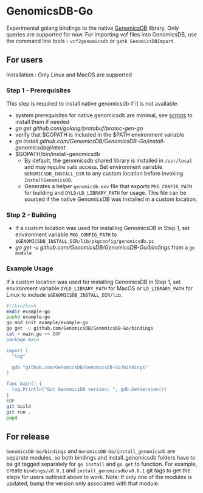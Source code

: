 # GenomicsDB-Go
Experimental golang bindings to the native [GenomicsDB](https://github.com/GenomicsDB/GenomicsDB) library. Only queries are supported for now. For importing vcf files into GenomicsDB, use the command line tools - `vcf2genomicsdb` or `gatk GenomicsDBImport`.

## For users
Installation : Only Linux and MacOS are supported
### Step 1 - Prerequisites
This step is required to install native genomicsdb if it is not available.
- system prerequisites for native genomicsdb are minimal, see [scripts](https://github.com/GenomicsDB/GenomicsDB/tree/master/scripts/prereqs/system) to install them if needed
- _go get github.com/golang/protobuf/protoc-gen-go_
- verify that $GOPATH is included in the $PATH environment variable
- _go install github.com/GenomicsDB/GenomicsDB-Go/install-genomicsdb@latest_
- $GOPATH/bin/install-genomicsdb
  - By default, the genomicsdb shared library is installed in `/usr/local` and may require `sudo` access. Set environment variable `GENOMICSDB_INSTALL_DIR` to any custom location before invoking `InstallGenomicsDB`.
  - Generates a helper `genomicdb.env` file that exports `PKG_CONFIG_PATH` for building and `DYLD/LD_LIBRARY_PATH` for usage. This file can be sourced if the native GenomicsDB was installed in a custom location.
### Step 2 - Building
- If a custom location was used for installing GenomicsDB in Step 1, set environment variable `PKG_CONFIG_PATH` to `$GENOMICSDB_INSTALL_DIR/lib/pkgconfig/genomicsdb.pc`
- _go get -u github.com/GenomicsDB/GenomicsDB-Go/bindings_ from a `go module`
  
### Example Usage
If a custom location was used for installing GenomicsDB in Step 1, set environment variable `DYLD_LIBRARY_PATH` for MacOS or `LD_LIBRARY_PATH` for Linux to include `$GENOMICSDB_INSTALL_DIR/lib`.
  
```bash
#!/bin/bash
mkdir example-go
pushd example-go
go mod init example/example-go
go get -u github.com/GenomicsDB/GenomicsDB-Go/bindings
cat > main.go << EOF
package main

import (
  "log"

  gdb "github.com/GenomicsDB/GenomicsDB-Go/bindings"
)

func main() {
  log.Println("Got GenomicsDB version: ", gdb.GetVersion())
}
EOF
git build
git run .
popd
```


  

## For release
`GenomicsDB-Go/bindings` and `GenomicsDB-Go/install_genomicsdb` are separate modules, so both bindings and install_genomicsdb folders have to be git tagged separately for `go install` and `go get` to function. For example, create `bindings/v0.0.1` and `install_genomicsdb/v0.0.1` git tags to get the steps for users outlined above to work. Note: If only one of the modules is updated, bump the version only associated with that module.

